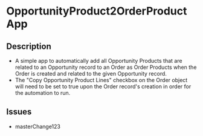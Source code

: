 # OpportunityProduct2OrderProduct App

## Description
- A simple app to automatically add all Opportunity Products that are related to an Opportunity record to an Order as Order Products when the Order is created and related to the given Opportunity record. 
- The "Copy Opportunity Product Lines" checkbox on the Order object will need to be set to true upon the Order record's creation in order for the automation to run.

## Issues
- masterChange123
